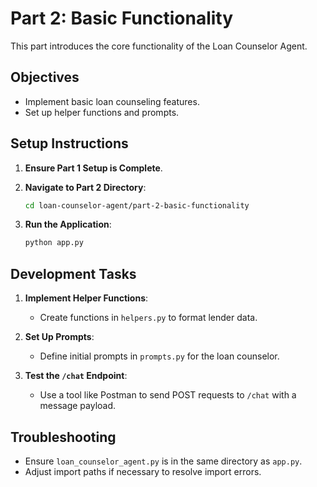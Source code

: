 # Part 2: Basic Functionality

This part introduces the core functionality of the Loan Counselor Agent.

## Objectives
- Implement basic loan counseling features.
- Set up helper functions and prompts.

## Setup Instructions

1. **Ensure Part 1 Setup is Complete**.

2. **Navigate to Part 2 Directory**:
   ```bash
   cd loan-counselor-agent/part-2-basic-functionality
   ```

3. **Run the Application**:
   ```bash
   python app.py
   ```

## Development Tasks

1. **Implement Helper Functions**:
   - Create functions in `helpers.py` to format lender data.

2. **Set Up Prompts**:
   - Define initial prompts in `prompts.py` for the loan counselor.

3. **Test the `/chat` Endpoint**:
   - Use a tool like Postman to send POST requests to `/chat` with a message payload.

## Troubleshooting

- Ensure `loan_counselor_agent.py` is in the same directory as `app.py`.
- Adjust import paths if necessary to resolve import errors. 